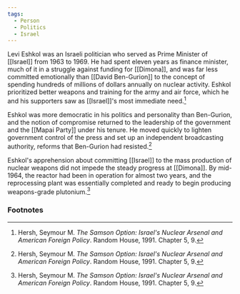 ```yaml
---
tags:
  - Person
  - Politics
  - Israel
---
```

Levi Eshkol was an Israeli politician who served as Prime Minister of [[Israel]] from 1963 to 1969. He had spent eleven years as finance minister, much of it in a struggle against funding for [[Dimona]], and was far less committed emotionally than [[David Ben-Gurion]] to the concept of spending hundreds of millions of dollars annually on nuclear activity. Eshkol prioritized better weapons and training for the army and air force, which he and his supporters saw as [[Israel]]'s most immediate need.[^1]

Eshkol was more democratic in his politics and personality than Ben-Gurion, and the notion of compromise returned to the leadership of the government and the [[Mapai Party]] under his tenure. He moved quickly to lighten government control of the press and set up an independent broadcasting authority, reforms that Ben-Gurion had resisted.[^1]

Eshkol's apprehension about committing [[Israel]] to the mass production of nuclear weapons did not impede the steady progress at [[Dimona]]. By mid-1964, the reactor had been in operation for almost two years, and the reprocessing plant was essentially completed and ready to begin producing weapons-grade plutonium.[^1]

### Footnotes

[^1]: Hersh, Seymour M. *The Samson Option: Israel's Nuclear Arsenal and American Foreign Policy*. Random House, 1991. Chapter 5, 9.